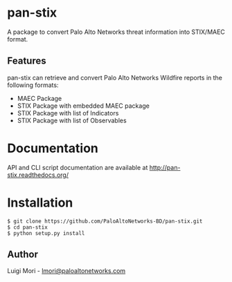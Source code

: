 # pan-stix

A package to convert Palo Alto Networks threat information into STIX/MAEC format.

## Features

pan-stix can retrieve and convert Palo Alto Networks Wildfire reports in the following formats:

- MAEC Package
- STIX Package with embedded MAEC package
- STIX Package with list of Indicators
- STIX Package with list of Observables

# Documentation

API and CLI script documentation are available at http://pan-stix.readthedocs.org/

# Installation

    $ git clone https://github.com/PaloAltoNetworks-BD/pan-stix.git
    $ cd pan-stix
    $ python setup.py install

## Author

Luigi Mori - lmori@paloaltonetworks.com
